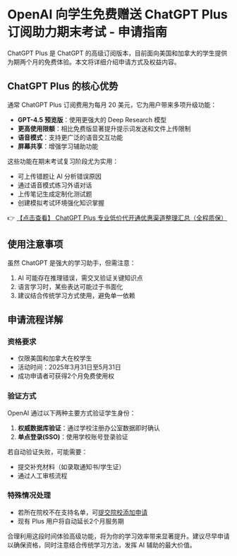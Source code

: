 # OpenAI 向学生免费赠送 ChatGPT Plus 订阅助力期末考试 - 申请指南

ChatGPT Plus 是 ChatGPT 的高级订阅版本，目前面向美国和加拿大的学生提供为期两个月的免费体验。本文将详细介绍申请方式及权益内容。

## ChatGPT Plus 的核心优势

通常 ChatGPT Plus 订阅费用为每月 20 美元，它为用户带来多项升级功能：

- **GPT-4.5 预览版**：使用更强大的 Deep Research 模型
- **更高使用限额**：相比免费版显著提升提示词发送和文件上传限制
- **语音模式**：支持更广泛的语音交互功能
- **屏幕共享**：增强学习辅助功能

这些功能在期末考试复习阶段尤为实用：

- 可上传错题让 AI 分析错误原因
- 通过语音模式练习外语对话
- 上传笔记生成定制化测试题
- 创建模拟考试环境强化知识掌握

👉 [【点击查看】 ChatGPT Plus 专业低价代开通优惠渠道整理汇总（全程质保）](https://bit.ly/DaiKai)

## 使用注意事项

虽然 ChatGPT 是强大的学习助手，但需注意：

1. AI 可能存在推理错误，需交叉验证关键知识点
2. 语言学习时，某些表达可能过于书面化
3. 建议结合传统学习方式使用，避免单一依赖

## 申请流程详解

### 资格要求
- 仅限美国和加拿大在校学生
- 活动时间：2025年3月31日至5月31日
- 成功申请者可获得2个月免费使用权

### 验证方式
OpenAI 通过以下两种主要方式验证学生身份：

1. **权威数据库验证**：通过学校注册办公室数据即时确认
2. **单点登录(SSO)**：使用学校账号登录验证

若自动验证失败，可能需要：
- 提交补充材料（如录取通知书/学生证）
- 通过人工审核流程

### 特殊情况处理
- 若所在院校不在支持名单，可[提交院校添加申请](https://bit.ly/DaiKai)
- 现有 Plus 用户将自动延长2个月服务期

合理利用这段时间体验高级功能，将为你的学习效率带来显著提升。建议尽早申请以确保资格，同时注意结合传统学习方法，发挥 AI 辅助的最大价值。